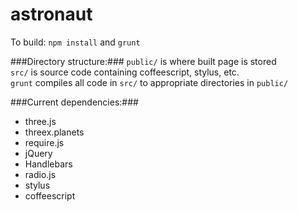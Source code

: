 astronaut
=========

To build: ```npm install``` and ```grunt```

###Directory structure:###
```public/``` is where built page is stored <br />
```src/``` is source code containing coffeescript, stylus, etc.<br />
```grunt``` compiles all code in ```src/``` to appropriate directories in ```public/```<br />

###Current dependencies:###
  * three.js
  * threex.planets
  * require.js
  * jQuery
  * Handlebars
  * radio.js
  * stylus
  * coffeescript
